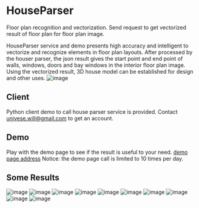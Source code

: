 # HouseParser
Floor plan recognition and vectorization. Send request to get vectorized result of floor plan for floor plan image.

HouseParser service and demo presents high accuracy and intelligent to vectorize and recognize elements in floor plan layouts. After processed by the houser parser, the json result gives the start point and end point of walls, windows, doors and bay windows in the interior floor plan image. Using the vectorized result, 3D house model can be established for design and other uses.
![image](https://github.com/universewill/HouserPaser/blob/main/771.jpg.jpg)

## Client
Python client demo to call house parser service is provided. Contact univese.will@gmail.com to get an account.

## Demo
Play with the demo page to see if the result is useful to your need.
[demo page address](http://222.67.185.0:9595/house_parser_demo)
Notice: the demo page call is limited to 10 times per day.

## Some Results
![image](https://github.com/universewill/HouserPaser/blob/main/1178.jpg.jpg)
![image](https://github.com/universewill/HouserPaser/blob/main/415.jpg.jpg)
![image](https://github.com/universewill/HouserPaser/blob/main/599.jpg.jpg)
![image](https://github.com/universewill/HouserPaser/blob/main/1023.jpg.jpg)
![image](https://github.com/universewill/HouserPaser/blob/main/602.jpg.jpg)
![image](https://github.com/universewill/HouserPaser/blob/main/762.jpg.jpg)
![image](https://github.com/universewill/HouserPaser/blob/main/764.jpg.jpg)
![image](https://github.com/universewill/HouserPaser/blob/main/771.jpg.jpg)
![image](https://github.com/universewill/HouserPaser/blob/main/776.jpg.jpg)
![image](https://github.com/universewill/HouserPaser/blob/main/983.jpg.jpg)
